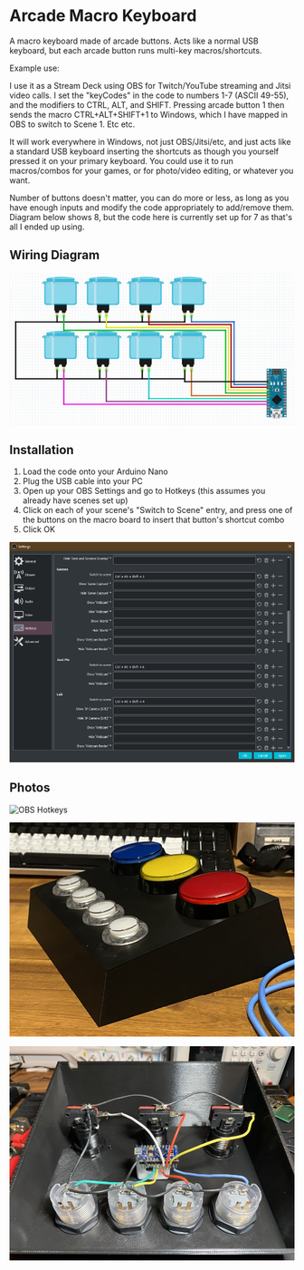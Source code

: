 # Arcade Macro Keyboard

A macro keyboard made of arcade buttons. Acts like a normal USB keyboard, but each arcade button runs multi-key macros/shortcuts.

Example use:

I use it as a Stream Deck using OBS for Twitch/YouTube streaming and Jitsi video calls. I set the "keyCodes" in the code to numbers 1-7 (ASCII 49-55), and the modifiers to CTRL, ALT, and SHIFT. Pressing arcade button 1 then sends the macro CTRL+ALT+SHIFT+1 to Windows, which I have mapped in OBS to switch to Scene 1. Etc etc.

It will work everywhere in Windows, not just OBS/Jitsi/etc, and just acts like a standard USB keyboard inserting the shortcuts as though you yourself pressed it on your primary keyboard. You could use it to run macros/combos for your games, or for photo/video editing, or whatever you want.

Number of buttons doesn't matter, you can do more or less, as long as you have enough inputs and modify the code appropriately to add/remove them. Diagram below shows 8, but the code here is currently set up for 7 as that's all I ended up using.

## Wiring Diagram

![Arcade Macro Keyboard Diagram](https://github.com/obsoletenerd/arcade-macro-keyboard/blob/master/WiringDiagram.png)

## Installation

1. Load the code onto your Arduino Nano
2. Plug the USB cable into your PC
3. Open up your OBS Settings and go to Hotkeys (this assumes you already have scenes set up)
4. Click on each of your scene's "Switch to Scene" entry, and press one of the buttons on the macro board to insert that button's shortcut combo
5. Click OK

![OBS Hotkeys](https://github.com/obsoletenerd/arcade-macro-keyboard/blob/master/MappingButtonsInOBS.png)

## Photos

![OBS Hotkeys](https://github.com/obsoletenerd/arcade-macro-keyboard/blob/master/ArcadeMacroKeyboard1.pjpg)

![OBS Hotkeys](https://github.com/obsoletenerd/arcade-macro-keyboard/blob/master/ArcadeMacroKeyboard2.jpg)

![OBS Hotkeys](https://github.com/obsoletenerd/arcade-macro-keyboard/blob/master/ArcadeMacroKeyboard3.jpg)
